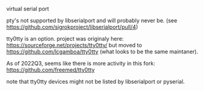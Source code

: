 
virtual serial port

pty's not supported by libserialport and will probably never be.
(see https://github.com/sigrokproject/libserialport/pull/4)

tty0tty is an option.
project was originaly here:  https://sourceforge.net/projects/tty0tty/
but moved to  https://github.com/lcgamboa/tty0tty  (what looks to be the same maintaner).

As of 2022Q3, seems like there is more activity in this fork:
 https://github.com/freemed/tty0tty

note that tty0tty devices might not be listed by libserialport or pyserial.

